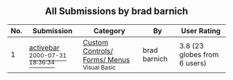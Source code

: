 ﻿<div align="center">

## All Submissions by brad barnich

</div>

No.  | Submission | Category | By   | User Rating
---- | ---------- | -------- | ---- | -----------
1 | [activebar<br /><sup>2000-07-31 18:36:34</sup>](https://github.com/Planet-Source-Code/brad-barnich-activebar__1-10266) | [Custom Controls/ Forms/  Menus<br /><sup>Visual Basic</sup>](../ByCategory/custom-controls-forms-menus__1-4.md) | brad barnich | 3.8 (23 globes from 6 users)
